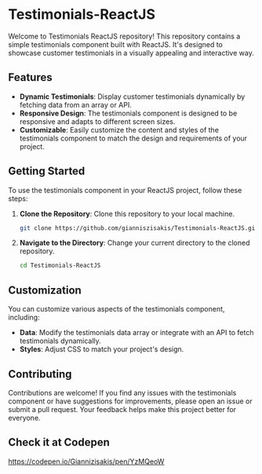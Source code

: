 # Testimonials-ReactJS

Welcome to Testimonials ReactJS repository! This repository contains a simple testimonials component built with ReactJS. It's designed to showcase customer testimonials in a visually appealing and interactive way.

## Features

- **Dynamic Testimonials**: Display customer testimonials dynamically by fetching data from an array or API.
- **Responsive Design**: The testimonials component is designed to be responsive and adapts to different screen sizes.
- **Customizable**: Easily customize the content and styles of the testimonials component to match the design and requirements of your project.

## Getting Started

To use the testimonials component in your ReactJS project, follow these steps:

1. **Clone the Repository**: Clone this repository to your local machine.

    ```bash
    git clone https://github.com/gianniszisakis/Testimonials-ReactJS.git
    ```

2. **Navigate to the Directory**: Change your current directory to the cloned repository.

    ```bash
    cd Testimonials-ReactJS
    ```

## Customization

You can customize various aspects of the testimonials component, including:

- **Data**: Modify the testimonials data array or integrate with an API to fetch testimonials dynamically.
- **Styles**: Adjust CSS to match your project's design.

## Contributing

Contributions are welcome! If you find any issues with the testimonials component or have suggestions for improvements, please open an issue or submit a pull request. Your feedback helps make this project better for everyone.

## Check it at Codepen

https://codepen.io/Giannizisakis/pen/YzMQeoW

